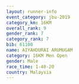 ```yaml
---
layout: runner-info 
event_category: jbu-2019 
category_km: 16KM  
overall_rank: 9
gender_rank: 7
category_rank: 7
bib: 61100
name: AIYAHDURAI ARUMUGAM
category: 16KM Men Open
gender: Male
race_time: 1-40-20
country: Malaysia
---
```

